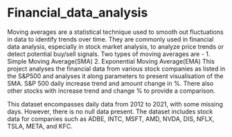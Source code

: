 # Financial_data_analysis
Moving averages are a statistical technique used to smooth out fluctuations in data to identify trends over time. They are commonly used in financial data analysis, especially in stock market analysis, to analyze price trends or detect potential buy/sell signals. 
Two types of moving averages are - 1. Simple Moving Average(SMA) 2. Exponential Moving Average(EMA)
This project analyses the financial data from various stock companies as listed in the S&P500 and analyses it along parameters to present visualisation of the SMA.
S&P 500 daily increase trend and amount change in %. There also other stocks with increase trend and change % to provide a comparison.

This dataset encompasses daily data from 2012 to 2021, with some missing days. However, there is no null data present. The dataset includes stock data for companies such as ADBE, INTC, MSFT, AMD, NVDA, DIS, NFLX, TSLA, META, and KFC.

